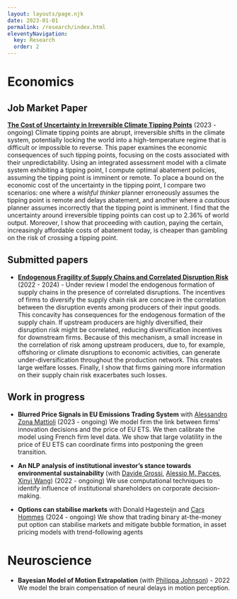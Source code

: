 ```yaml
---
layout: layouts/page.njk
date: 2023-01-01
permalink: /research/index.html
eleventyNavigation:
  key: Research
  order: 2
---
```


# Economics

## Job Market Paper

[**The Cost of Uncertainty in Irreversible Climate Tipping Points**](../static/docs/tipping-point.pdf) (2023 - ongoing) 
    Climate tipping points are abrupt, irreversible shifts in the climate system, potentially locking the world into a high-temperature regime that is difficult or impossible to reverse. This paper examines the economic consequences of such tipping points, focusing on the costs associated with their unpredictability. Using an integrated assessment model with a climate system exhibiting a tipping point, I compute optimal abatement policies, assuming the tipping point is imminent or remote. To place a bound on the economic cost of the uncertainty in the tipping point, I compare two scenarios: one where a *wishful thinker* planner erroneously assumes the tipping point is remote and delays abatement, and another where a *cautious* planner assumes incorrectly that the tipping point is imminent. I find that the uncertainty around irreversible tipping points can cost up to 2.36% of world output. Moreover, I show that proceeding with caution, paying the certain, increasingly affordable costs of abatement today, is cheaper than gambling on the risk of crossing a tipping point.

## Submitted papers

- [**Endogenous Fragility of Supply Chains and Correlated Disruption Risk**](../static/docs/endfrag.pdf) (2022 - 2024) - Under review
    I model the endogenous formation of supply chains in the presence of correlated disruptions. The incentives of firms to diversify the supply chain risk are concave in the correlation between the disruption events among producers of their input goods. This concavity has consequences for the endogenous formation of the supply chain. If upstream producers are highly diversified, their disruption risk might be correlated, reducing diversification incentives for downstream firms. Because of this mechanism, a small increase in the correlation of risk among upstream producers, due to, for example, offshoring or climate disruptions to economic activities, can generate under-diversification throughout the production network. This creates large welfare losses. Finally, I show that firms gaining more information on their supply chain risk exacerbates such losses.

## Work in progress

- **Blurred Price Signals in EU Emissions Trading System** with [Alessandro Zona Mattioli](https://research.vu.nl/en/persons/alessandro-zona-mattioli) (2023 - ongoing) 
    We model firm the link between firms’ innovation decisions and the price of EU ETS. We then calibrate the model using French firm level data. We show that large volatility in the price of EU ETS can coordinate firms into postponing the green transition.


- **An NLP analysis of institutional investor’s stance towards environmental sustainability** (with [Davide Grossi](https://davidegrossi.me/), [Alessio M. Pacces](https://www.uva.nl/en/profile/p/a/a.m.pacces/a.m.pacces.html), [Xinyi Wang](https://www.uva.nl/en/profile/w/a/x.wang/x.wang.html)) (2022 - ongoing)
    We use computational techniques to identify influence of institutional shareholders on corporate decision-making.

- **Options can stabilise markets** with Donald Hagesteijn and [Cars Hommes](https://www.uva.nl/en/profile/h/o/c.h.hommes/c.h.hommes.html) (2024 - ongoing)
    We show that trading binary at-the-money put option can stabilise markets and mitigate bubble formation, in asset pricing models with trend-following agents

# Neuroscience

- **Bayesian Model of Motion Extrapolation** (with [Philippa Johnson](https://www.universiteitleiden.nl/en/staffmembers/philippa-johnson)) - 2022
    We model the brain compensation of neural delays in motion perception. 